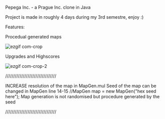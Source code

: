 Pepega Inc. - a Prague Inc. clone in Java

Project is made in roughly 4 days during my 3rd semestre, enjoy :)

Features:

Procedual generated maps

![ezgif com-crop](https://user-images.githubusercontent.com/75691419/215920215-166a07ca-a15a-4627-be69-b7d0e64ad887.gif)

Upgrades and Highscores

![ezgif com-crop-2](https://user-images.githubusercontent.com/75691419/215920456-91e2d1d9-1fd0-4de4-9213-f33312f73959.gif)

////////////////////////////////

INCREASE resolution of the map in MapGen.mul
Seed of the map can be changed in MapGen line 14-15
    //MapGen map = new MapGen("hex seed here");
Map generation is not randomised but procedure generated by the seed

////////////////////////////////
